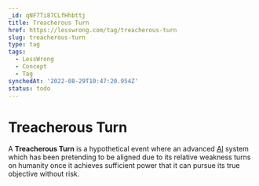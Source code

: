 ```yaml
---
_id: qNF7Ti87CLfHhbttj
title: Treacherous Turn
href: https://lesswrong.com/tag/treacherous-turn
slug: treacherous-turn
type: tag
tags:
  - LessWrong
  - Concept
  - Tag
synchedAt: '2022-08-29T10:47:20.954Z'
status: todo
---
```


# Treacherous Turn

A **Treacherous Turn** is a hypothetical event where an advanced [AI](ai) system which has been pretending to be aligned due to its relative weakness turns on humanity once it achieves sufficient power that it can pursue its true objective without risk.
